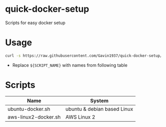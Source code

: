 # quick-docker-setup

Scripts for easy docker setup

# Usage

```sh
curl -s https://raw.githubusercontent.com/Gavin1937/quick-docker-setup/main/${SCRIPT_NAME} | sudo bash -s
```

* Replace `${SCRIPT_NAME}` with names from following table

# Scripts

| Name                 | System                      |
|----------------------|-----------------------------|
| ubuntu-docker.sh     | ubuntu & debian based Linux |
| aws-linux2-docker.sh | AWS Linux 2                 |

